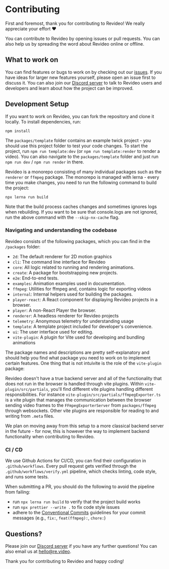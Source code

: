 # Contributing

First and foremost, thank you for contributing to Revideo! We really appreciate
your effort :heart:

You can contribute to Revideo by opening issues or pull requests. You can also
help us by spreading the word about Revideo online or offline.

## What to work on

You can find features or bugs to work on by checking out our
[issues](https://github.com/redotvideo/twick/issues). If you have ideas for
larger new features yourself, please open an issue first to discuss it. You can
also join our [Discord server](https://discord.com/invite/JDjbfp6q2G) to talk to
Revideo users and developers and learn about how the project can be improved.

## Development Setup

If you want to work on Revideo, you can fork the repository and clone it
locally. To install dependencies, run:

```
npm install
```

The `packages/template` folder contains an example twick project - you should
use this project folder to test your code changes. To start the project, run
`npm run template:dev` (or `npm run template:render` to render a video). You can
also navigate to the `packages/template` folder and just run `npm run dev` /
`npm run render` in there.

Revideo is a monorepo consisting of many individual packages such as the
`renderer` or `ffmpeg` package. The monorepo is managed with lerna - every time
you make changes, you need to run the following command to build the project:

```
npx lerna run build
```

Note that the build process caches changes and sometimes ignores logs when
rebuilding. If you want to be sure that console.logs are not ignored, run the
above command with the `--skip-nx-cache` flag.

### Navigating and understanding the codebase

Revideo consists of the following packages, which you can find in the
`/packages` folder:

- `2d`: The default renderer for 2D motion graphics
- `cli`: The command line interface for Revideo
- `core`: All logic related to running and rendering animations.
- `create`: A package for bootstrapping new projects.
- `e2e`: End-to-end tests.
- `examples`: Animation examples used in documentation.
- `ffmpeg`: Utilities for ffmpeg and, contains logic for exporting videos
- `internal`: Internal helpers used for building the packages.
- `player-react`: A React component for displaying Revideo projects in a
  browser.
- `player`: A non-React Player the browser.
- `renderer`: A headless renderer for Revideo projects
- `telemetry`: Anonymous telemetry for understanding usage
- `template`: A template project included for developer's convenience.
- `ui`: The user interface used for editing.
- `vite-plugin`: A plugin for Vite used for developing and bundling animations

The package names and descriptions are pretty self-explanatory and should help
you find what package you need to work on to implement certain features. One
thing that is not intuivite is the role of the `vite-plugin` package:

Revideo doesn't have a true backend server and all of the functionality that
does not run in the browser is handled through vite plugins. Within
`vite-plugin/src/partials`, you'll find different vite plugins handling
different responsibilities. For instance
`vite-plugin/src/partials/ffmpegExporter.ts` is a vite plugin that manages the
communication between the browser sending video frames to the
`FFmpegExporterServer` from `packages/ffmpeg` through websockets. Other vite
plugins are responsible for reading to and writing from `.meta` files.

We plan on moving away from this setup to a more classical backend server in the
future - for now, this is however the way to implement backend functionality
when contributing to Revideo.

### CI / CD

We use Github Actions for CI/CD, you can find their configuration in
`.github/workflows`. Every pull request gets verified through the
`.github/workflows/verify.yml` pipeline, which checks linting, code style, and
runs some tests.

When submitting a PR, you should do the following to avoid the pipeline from
failing:

- run `npx lerna run build` to verify that the project build works
- run `npx prettier --write .` to fix code style issues
- adhere to the
  [Conventional Commits](https://www.conventionalcommits.org/en/v1.0.0/)
  guidelines for your commit messages (e.g., `fix:`, `feat(ffmpeg):`, `chore:`)

## Questions?

Please join our [Discord server](https://discord.com/invite/JDjbfp6q2G) if you
have any further questions! You can also email us at hello@re.video.

Thank you for contributing to Revideo and happy coding!
